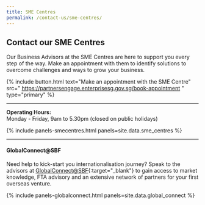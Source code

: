 ```yaml
---
title: SME Centres
permalink: /contact-us/sme-centres/
---
```


## Contact our SME Centres

Our Business Advisors at the SME Centres are here to support you every step of the way. Make an appointment with them to identify solutions to overcome challenges and ways to grow your business.

{% include button.html text="Make an appointment with the SME Centre" src="
https://partnersengage.enterprisesg.gov.sg/book-appointment
" type="primary" %}

----

**Operating Hours:**
<br>Monday - Friday, 9am to 5.30pm (closed on public holidays)
<br>

{% include panels-smecentres.html panels=site.data.sme_centres %}

----

#### GlobalConnect@SBF

Need help to kick-start you internationalisation journey? Speak to the advisors at [GlobalConnect@SBF](https://globalconnect.sbf.org.sg/){:target="_blank"} to gain access to market knowledge, FTA advisory and an extensive network of partners for your first overseas venture.

{% include panels-globalconnect.html panels=site.data.global_connect %}
